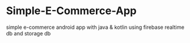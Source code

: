 # Simple-E-Commerce-App
simple e-commerce android app with java & kotlin
using firebase realtime db and storage db 

